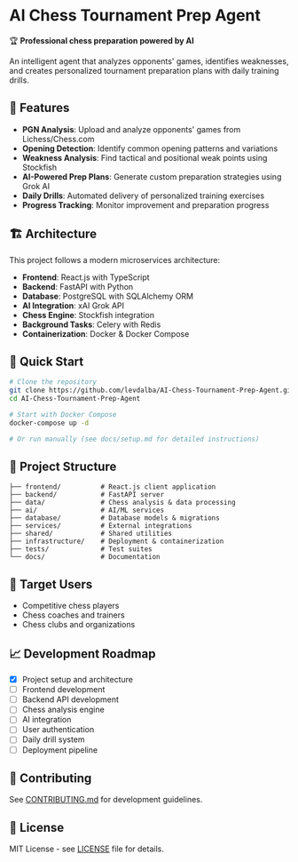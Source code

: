 # AI Chess Tournament Prep Agent

🏆 **Professional chess preparation powered by AI**

An intelligent agent that analyzes opponents' games, identifies weaknesses, and creates personalized tournament preparation plans with daily training drills.

## 🎯 Features

- **PGN Analysis**: Upload and analyze opponents' games from Lichess/Chess.com
- **Opening Detection**: Identify common opening patterns and variations
- **Weakness Analysis**: Find tactical and positional weak points using Stockfish
- **AI-Powered Prep Plans**: Generate custom preparation strategies using Grok AI
- **Daily Drills**: Automated delivery of personalized training exercises
- **Progress Tracking**: Monitor improvement and preparation progress

## 🏗️ Architecture

This project follows a modern microservices architecture:

- **Frontend**: React.js with TypeScript
- **Backend**: FastAPI with Python
- **Database**: PostgreSQL with SQLAlchemy ORM
- **AI Integration**: xAI Grok API
- **Chess Engine**: Stockfish integration
- **Background Tasks**: Celery with Redis
- **Containerization**: Docker & Docker Compose

## 🚀 Quick Start

```bash
# Clone the repository
git clone https://github.com/levdalba/AI-Chess-Tournament-Prep-Agent.git
cd AI-Chess-Tournament-Prep-Agent

# Start with Docker Compose
docker-compose up -d

# Or run manually (see docs/setup.md for detailed instructions)
```

## 📁 Project Structure

```
├── frontend/          # React.js client application
├── backend/           # FastAPI server
├── data/              # Chess analysis & data processing
├── ai/                # AI/ML services
├── database/          # Database models & migrations
├── services/          # External integrations
├── shared/            # Shared utilities
├── infrastructure/    # Deployment & containerization
├── tests/             # Test suites
└── docs/              # Documentation
```

## 🎯 Target Users

- Competitive chess players
- Chess coaches and trainers
- Chess clubs and organizations

## 📈 Development Roadmap

- [x] Project setup and architecture
- [ ] Frontend development
- [ ] Backend API development
- [ ] Chess analysis engine
- [ ] AI integration
- [ ] User authentication
- [ ] Daily drill system
- [ ] Deployment pipeline

## 🤝 Contributing

See [CONTRIBUTING.md](docs/CONTRIBUTING.md) for development guidelines.

## 📝 License

MIT License - see [LICENSE](LICENSE) file for details.

